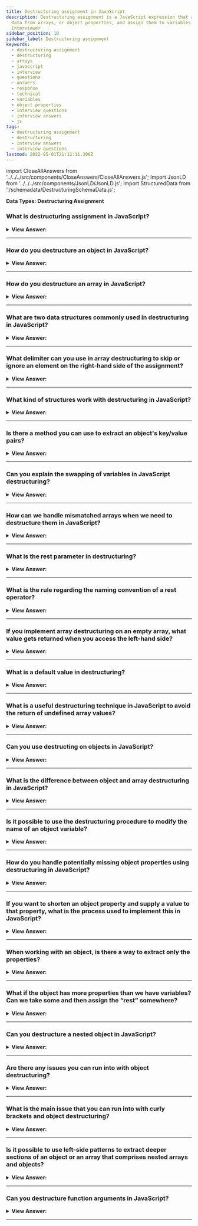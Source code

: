 ```yaml
---
title: Destructuring assignment in JavaScript
description: Destructuring assignment is a JavaScript expression that allows us to extract
  data from arrays, or object properties, and assign them to variables.
  Interviewer
sidebar_position: 10
sidebar_label: Destructuring assignment
keywords:
  - destructuring assignment
  - destructuring
  - arrays
  - javascript
  - interview
  - questions
  - answers
  - response
  - technical
  - variables
  - object properties
  - interview questions
  - interview answers
  - js
tags:
  - destructuring assignment
  - destructuring
  - interview answers
  - interview questions
lastmod: 2022-05-01T21:12:11.306Z
---
```


import CloseAllAnswers from '../../../src/components/CloseAnswers/CloseAllAnswers.js';
import JsonLD from '../../../src/components/JsonLD/JsonLD.js';
import StructuredData from './schemadata/DestructuringSchemaData.js';

<JsonLD data={StructuredData} />

<head>
  <title>Destructuring Assignment | JavaScript Frontend Phone Interview</title>
</head>

**Data Types: Destructuring Assignment**

<CloseAllAnswers />

### What is destructuring assignment in JavaScript?

<details>
  <summary><strong>View Answer:</strong></summary>
  <div>
  <div><strong>Interview Response:</strong> Destructuring assignment is a syntax in JavaScript that allows you to extract or unpack values from arrays or objects and assign them to variables in a concise way. </div><br />
  <div><strong>Technical Response:</strong> De-structuring assignment is a special syntax that allows us to “unpack” arrays or objects into many variables, which is sometimes more convenient. De-structuring also works great with complex functions with many parameters, default values, and more. We can use destructuring on both objects and arrays in JavaScript. It is a “destructuring assignment” because it “destructures” by copying items into variables. But the array itself is not modified.
  </div><br />
  <div><strong className="codeExample">Code Example:</strong><br /><br />

  <div></div>

```js
// we have an array with the name and surname
let arr = ['John', 'Smith'];

// destructuring assignment
// sets firstName = arr[0]
// and surname = arr[1]
let [firstName, surname] = arr;

alert(firstName); // John
alert(surname); // Smith

// Another example using the split() method

let [firstName, surname] = 'John Smith'.split(' ');
alert(firstName); // John
alert(surname); // Smith

/////////////////////////////////////////////

// DESTRUCTURING OBJECTS

const hero = {
  name: 'Batman',
  realName: 'Bruce Wayne',
};

const { name, realName } = hero;
name; // => 'Batman',
realName; // => 'Bruce Wayne'
```

  </div>
  </div>
</details>

---

### How do you destructure an object in JavaScript?

<details>
  <summary><strong>View Answer:</strong></summary>
  <div>
  <div><strong>Interview Response:</strong> To destructure an object in JavaScript, you can use curly braces &#123;&#125; and specify the names of the properties you want to extract and assign to variables with the same name.
  </div><br />
  <div><strong className="codeExample">Code Example:</strong><br /><br />

  <div></div>

```js
const person = {
  name: 'John Doe',
  age: 30,
  city: 'New York'
};

// Destructuring the 'person' object
const { name, age, city } = person;

console.log(name); // Output: John Doe
console.log(age); // Output: 30
console.log(city); // Output: New York
```

You can also assign new variable names to the extracted properties by using the following syntax:

```javascript
const person = {
  name: 'John Doe',
  age: 30,
  city: 'New York'
};

const { name: personName, age: personAge, city: personCity } = person;

console.log(personName); // Output: John Doe
console.log(personAge); // Output: 30
console.log(personCity); // Output: New York
```

  </div>
  </div>
</details>

---

### How do you destructure an array in JavaScript?

<details>
  <summary><strong>View Answer:</strong></summary>
  <div>
  <div><strong>Interview Response:</strong> To destructure an array in JavaScript, you can use square brackets [] and specify the variable names in the order that matches the array elements' positions.
  </div><br />
  <div><strong className="codeExample">Code Example:</strong><br /><br />

  <div></div>

```js
const numbers = [1, 2, 3, 4, 5];

// Destructuring the 'numbers' array with rest operator
const [firstNumber, secondNumber, ...restNumbers] = numbers;

console.log(firstNumber); // Output: 1
console.log(secondNumber); // Output: 2
console.log(restNumbers); // Output: [3, 4, 5]
```

It's worth noting that you can skip elements in the array destructuring syntax by leaving empty commas. For example:

```js
const numbers = [1, 2, 3, 4, 5];

// Skipping the second element
const [firstNumber, , thirdNumber] = numbers;

console.log(firstNumber); // Output: 1
console.log(thirdNumber); // Output: 3
```

  </div>
  </div>
</details>

---

### What are two data structures commonly used in destructuring in JavaScript?

<details>
  <summary><strong>View Answer:</strong></summary>
  <div>
  <div><strong>Interview Response:</strong> The two data structures commonly used in destructuring in JavaScript are objects and arrays. Destructuring allows you to extract values from these data structures and assign them to variables.
<br /><br />
  </div>
  </div>
</details>

---

### What delimiter can you use in array destructuring to skip or ignore an element on the right-hand side of the assignment?

<details>
  <summary><strong>View Answer:</strong></summary>
  <div>
  <div><strong>Interview Response:</strong> We can skip unwanted elements of an array by adding extra space and a comma as a delimiting block.
</div><br />
  <div><strong className="codeExample">Code Example:</strong><br /><br />

  <div></div>

```js
// second element is not needed
let [firstName, , title] = [
  'Julius',
  'Caesar',
  'Consul',
  'of the Roman Republic',
];

console.log(title); // Consul
```

  </div>
  </div>
</details>

---

### What kind of structures work with destructuring in JavaScript?

<details>
  <summary><strong>View Answer:</strong></summary>
  <div>
  <div><strong>Interview Response:</strong> Destructuring works with any iterable structure, including arrays, objects, Sets, and strings on the right-hand side of the assignment.
</div><br />
  <div><strong className="codeExample">Code Example:</strong><br /><br />

  <div></div>

```js
// strings
let [a, b, c] = 'abc'; // ["a", "b", "c"]
console.log([a, b, c][1]); // logs "b"
console.log(typeof [a, b, c][1]); // string

// Sets
let [one, two, three] = new Set([1, 2, 3]);
```

  </div>
  </div>
</details>

---

### Is there a method you can use to extract an object's key/value pairs?

<details>
  <summary><strong>View Answer:</strong></summary>
  <div>
  <div><strong>Interview Response:</strong> Yes, you can use the Object.entries() method in JavaScript to extract an object's key/value pairs as an array.
</div><br />
  <div><strong className="codeExample">Code Example:</strong><br /><br />

  <div></div>

```js
let user = {
  name: 'John',
  age: 30,
};

// loop over keys-and-values
for (let [key, value] of Object.entries(user)) {
  alert(`${key}:${value}`); // name:John, then age:30
}

// The similar code for a Map is simpler, as it’s iterable:
let user = new Map();
user.set('name', 'John');
user.set('age', '30');

// Map iterates as [key, value] pairs, very convenient for destructuring
for (let [key, value] of user) {
  alert(`${key}:${value}`); // name:John, then age:30
}
```

  </div>
  </div>
</details>

---

### Can you explain the swapping of variables in JavaScript destructuring?

<details>
  <summary><strong>View Answer:</strong></summary>
  <div>
  <div><strong>Interview Response:</strong> There is a trick for swapping. We have to create a temporary array of the variables on the left side and then swap the variables on the right side in another array. We can swap more than two variables this way in JavaScript.
</div><br />
  <div><strong className="codeExample">Code Example:</strong><br /><br />

  <div></div>

```js
let guest = 'Jane';
let admin = 'Pete';

// Let's swap the values: make guest=Pete, admin=Jane
[guest, admin] = [admin, guest];

alert(`${guest} ${admin}`); // Pete Jane (successfully swapped!)
```

  </div>
  </div>
</details>

---

### How can we handle mismatched arrays when we need to destructure them in JavaScript?

<details>
  <summary><strong>View Answer:</strong></summary>
  <div>
  <div><strong>Interview Response:</strong> To access the extra variables on the right side, we can use the (...rest) operator to access the remaining variables.</div><br />
  <div><strong>Technical Response:</strong> Yes, if the array is longer than the list at the left, the “extra” items are omitted. To access the extra variables on the right side, you can use the (...rest) operator to access the remaining variables. We can use any other variable name in place of the rest. Just make sure it has three dots before it and goes last in the destructuring assignment. If the array is shorter than the list of variables at the left, there are no errors, and missing values are considered undefined.
  </div><br />
  <div><strong className="codeExample">Code Example:</strong><br /><br />

  <div></div>

```js
let [name1, name2] = ['Julius', 'Caesar', 'Consul', 'of the Roman Republic'];

alert(name1); // Julius
alert(name2); // Caesar
// Further items are not assigned anywhere

/// HOW TO FIX AND ACCESS REMAINING VARIABLES ///

// Rest Operator Implementation
let [name1, name2, ...rest] = [
  'Julius',
  'Caesar',
  'Consul',
  'of the Roman Republic',
];

// rest is array of items, starting from the 3rd one
alert(rest[0]); // Consul
alert(rest[1]); // of the Roman Republic
alert(rest.length); // 2
```

  </div>
  </div>
</details>

---

### What is the rest parameter in destructuring?

<details>
  <summary><strong>View Answer:</strong></summary>
  <div>
  <div><strong>Interview Response:</strong> In destructuring in JavaScript, the rest parameter is denoted by the ellipsis (...) syntax and allows you to capture the remaining elements of an iterable object into a new array.
  </div><br />
  <div><strong className="codeExample">Code Example:</strong><br /><br />

  <div></div>

```js
const person = {
  name: 'John Doe',
  age: 30,
  city: 'New York',
  country: 'USA'
};

// Destructuring with rest parameter
const { name, age, ...restInfo } = person;

console.log(name); // Output: John Doe
console.log(age); // Output: 30
console.log(restInfo); // Output: { city: 'New York', country: 'USA' }
```

  </div>
  </div>
</details>

---

### What is the rule regarding the naming convention of a rest operator?

<details>
  <summary><strong>View Answer:</strong></summary>
  <div>
  <div><strong>Interview Response:</strong> There are no restrictions on what you name your rest operator in general. You should use a relative name for the rest operator, such as (…title) with three preceding dots.
</div><br />
  <div><strong className="codeExample">Code Example:</strong><br /><br />

  <div></div>

```js
let [name1, name2, ...titles] = [
  'Julius',
  'Caesar',
  'Consul',
  'Roman Republic',
];
// now titles = ["Consul", " Roman Republic"]
```

  </div>
  </div>
</details>

---

### If you implement array destructuring on an empty array, what value gets returned when you access the left-hand side?

<details>
  <summary><strong>View Answer:</strong></summary>
  <div>
  <div><strong>Interview Response:</strong> If you implement array destructuring on an empty array in JavaScript, the left-hand side variables will be assigned the value of undefined.
</div><br />
  <div><strong className="codeExample">Code Example:</strong><br /><br />

  <div></div>

```js
let [firstName, surname] = [];

alert(firstName); // undefined
alert(surname); // undefined
```

:::note

There are no errors if the array is shorter than the list of variables at the left. Missing values are considered undefined on return.

:::

  </div>
  </div>
</details>

---

### What is a default value in destructuring?

<details>
  <summary><strong>View Answer:</strong></summary>
  <div>
  <div><strong>Interview Response:</strong> A default value in destructuring is a fallback value that is assigned to a variable if the value extracted from the object or array is undefined.
  </div><br />
  <div><strong className="codeExample">Code Example:</strong><br /><br />

  <div></div>

```js
const person = {
  name: 'John Doe',
  age: 30
};

// Destructuring with default values
const { name, age, city = 'New York' } = person;

console.log(name); // Output: John Doe
console.log(age); // Output: 30
console.log(city); // Output: New York

////////////////////////////////////////////////

const person = {
  name: 'John Doe',
  age: 30,
  city: 'London'
};

// Destructuring with default values
const { name, age, city = 'New York' } = person;

console.log(name); // Output: John Doe
console.log(age); // Output: 30
console.log(city); // Output: London
```

  </div>
  </div>
</details>

---

### What is a useful destructuring technique in JavaScript to avoid the return of undefined array values?

<details>
  <summary><strong>View Answer:</strong></summary>
  <div>
  <div><strong>Interview Response:</strong> The best way to handle missing values during destructuring is to set default values to potentially missing values using the assignment operator.</div><br />
  <div><strong>Technical Response:</strong> Setting default values to possibly missing values is the best technique to manage missing values during destructuring. This approach gets accomplished by assigning a new default using the equal (=) operator. More sophisticated phrases or function calls are used as default values, and they only get evaluated if the value is not supplied.
  </div><br />
  <div><strong className="codeExample">Code Example:</strong><br /><br />

  <div></div>

```js
// default values
let [name = 'Guest', surname = 'Anonymous'] = ['Julius'];

alert(name); // Julius (from array)
alert(surname); // Anonymous (default used)

// runs only prompt for surname
let [name = prompt('name?'), surname = prompt('surname?')] = ['Julius'];

alert(name); // Julius (from array)
alert(surname); // whatever prompt gets
```

  </div>
  </div>
</details>

---

### Can you use destructing on objects in JavaScript?

<details>
  <summary><strong>View Answer:</strong></summary>
  <div>
  <div><strong>Interview Response:</strong> Yes, in JavaScript you can use destructuring on objects, which allows you to extract values from an object and assign them to variables with the same name as the object's properties.</div><br />
  <div><strong>Technical Response:</strong> We can use destructing on any iterable, including objects in JavaScript. There should be an existing object on the right side of the assignment operator, and the left side contains an object-like “pattern” for corresponding properties. In the simplest case, that is a list of variable names in &#123;...&#125;.
  </div><br />
  <div><strong className="codeExample">Code Example:</strong><br /><br />

  <div></div>

```js
// The basic syntax
// let {var1, var2} = {var1:…, var2:…}
let options = {
  title: 'Menu',
  width: 100,
  height: 200,
};

let { title, width, height } = options;

console.log(title); // Menu
console.log(width); // 100
console.log(height); // 200
```

  </div>
  </div>
</details>

---

### What is the difference between object and array destructuring in JavaScript?

<details>
  <summary><strong>View Answer:</strong></summary>
  <div>
  <div><strong>Interview Response:</strong> In JavaScript, object destructuring allows you to extract values from an object based on their property name, while array destructuring allows you to extract values from an array based on their position.</div><br />
  <div><strong>Technical Response:</strong> Object destructuring is like array destructuring, with one exception, instead of values getting pulled out of an array, object keys and values get pulled out of an object. In an array, the order of the elements is relevant, and it depends on your intent to handle the elements, such as swapping variables. However, the rule for arrays does not apply to objects, and order is insignificant.
  </div><br />
  <div><strong className="codeExample">Code Example:</strong><br /><br />

  <div></div>

```js
// changed the order in let {...}
let { height, width, title } = { title: 'Menu', height: 200, width: 100 };
```

:::note

In an array, the order of the elements is relevant. It depends on your intent, the rule for arrays does not apply to objects, and order is insignificant.

:::

  </div>
  </div>
</details>

---

### Is it possible to use the destructuring procedure to modify the name of an object variable?

<details>
  <summary><strong>View Answer:</strong></summary>
  <div>
   <div><strong>Interview Response:</strong> Yes, you can use object destructuring with aliasing in JavaScript to assign a new name to an extracted property.
</div><br />
  <div><strong>Technical Response:</strong> If we want to assign a property to a variable with another name. We can set the new or shortened name by implementing a colon in the destructing process. The colon shows what goes where and specifies the new or shortened name.
</div><br />
  <div><strong className="codeExample">Code Example:</strong><br /><br />

  <div></div>

```js
let options = {
  title: 'Menu',
  width: 100,
  height: 200,
};

// { sourceProperty: targetVariable }
let { width: w, height: h, title } = options;

// width -> w
// height -> h
// title -> title

console.log(title); // Menu
console.log(w); // 100
console.log(h); // 200
```

  </div>
  </div>
</details>

---

### How do you handle potentially missing object properties using destructuring in JavaScript?

<details>
  <summary><strong>View Answer:</strong></summary>
  <div>
  <div><strong>Interview Response:</strong> We can set default values using the assignment (=) operator. Like with arrays or function parameters, default values can be any expressions or function calls.</div><br />
  <div><strong>Technical Response:</strong> If the object is missing object property, you can use destructuring to set a new property and value to reference the object. We can set default values using the assignment (=) operator. Default values, like arrays or function parameters, can be any expressions or function calls, and they get evaluated if no value is specified.
  </div><br />
  <div><strong className="codeExample">Code Example:</strong><br /><br />

  <div></div>

```js
let options = {
  title: 'Menu',
};

let { width = 100, height = 200, title } = options;

console.log(title); // Menu
console.log(width); // 100
console.log(height); // 200

// In the code below prompt asks for width, but not for title:
let options = {
  title: 'Menu',
};

let { width = prompt('width?'), title = prompt('title?') } = options;

console.log(title); // Menu
console.log(width); // (whatever the result of prompt is)
```

  </div>
  </div>
</details>

---

### If you want to shorten an object property and supply a value to that property, what is the process used to implement this in JavaScript?

<details>
  <summary><strong>View Answer:</strong></summary>
  <div>
  <div><strong>Interview Response:</strong> To abbreviate a property and assign a value to it, we can merge the two using a colon and assign a shortened property name. The use of a colon defines the new abbreviated property name, while the assignment operator assigns a fresh value.
</div><br />
  <div><strong className="codeExample">Code Example:</strong><br /><br />

  <div></div>

```js
let options = {
  title: 'Menu',
};

let { width: w = 100, height: h = 200, title } = options;

console.log(title); // Menu
console.log(w); // 100
console.log(h); // 200
```

  </div>
  </div>
</details>

---

### When working with an object, is there a way to extract only the properties?

<details>
  <summary><strong>View Answer:</strong></summary>
  <div>
  <div><strong>Interview Response:</strong> If we have a complex object with many properties, we can extract what we need by using destructuring to extract specific properties.
</div><br />
  <div><strong className="codeExample">Code Example:</strong><br /><br />

  <div></div>

```js
let options = {
  title: 'Menu',
  width: 100,
  height: 200,
};

// only extract title as a variable
let { title } = options;

console.log(title); // Menu
```

  </div>
  </div>
</details>

---

### What if the object has more properties than we have variables? Can we take some and then assign the “rest” somewhere?

<details>
  <summary><strong>View Answer:</strong></summary>
  <div>
  <div><strong>Interview Response:</strong> We can use the rest pattern, just like we do with array destructuring. Using the rest pattern, we can assign properties and collect the rest if necessary.
</div><br />
  <div><strong className="codeExample">Code Example:</strong><br /><br />

  <div></div>

```js
let options = {
  title: 'Menu',
  height: 200,
  width: 100,
};

// title = property named title
// rest = object with the rest of properties
let { title, ...rest } = options;

// now title="Menu", rest={height: 200, width: 100}
alert(rest.height); // 200
alert(rest.width); // 100
```

:::note

Some older browsers do not support it (IE, use Babel to polyfill it), but it works in modern browsers.

:::

  </div>
  </div>
</details>

---

### Can you destructure a nested object in JavaScript?

<details>
  <summary><strong>View Answer:</strong></summary>
  <div>
  <div><strong>Interview Response:</strong> Yes, you can destructure a nested object in JavaScript by using nested destructuring patterns that match the structure of the object.
  </div><br />
  <div><strong className="codeExample">Code Example:</strong><br /><br />

  <div></div>

```js
const person = {
  name: 'John Doe',
  age: 30,
  address: {
    city: 'New York',
    country: 'USA'
  }
};

// Destructuring nested object
const { name, age, address: { city, country } } = person;

console.log(name); // Output: John Doe
console.log(age); // Output: 30
console.log(city); // Output: New York
console.log(country); // Output: USA
```

  </div>
  </div>
</details>

---

### Are there any issues you can run into with object destructuring?

<details>
  <summary><strong>View Answer:</strong></summary>
  <div>
  <div><strong>Interview Response:</strong> Yes, some potential issues with object destructuring include undefined properties, incorrect assignment, and unexpected behavior with nested objects.
  </div><br />
  <div><strong className="codeExample">Code Example:</strong><br /><br />

  <div></div>

```js
const person = {
  name: 'John Doe',
  age: 30
  // No 'address' property present
};

// Destructuring with nested property
const { name, age, address: { city, country } } = person;

console.log(name); // Output: John Doe
console.log(age); // Output: 30
console.log(city); // Error: Cannot destructure property 'city' of 'undefined' or 'null'
console.log(country); // This line will not be reached
```

  </div>
  </div>
</details>

---

### What is the main issue that you can run into with curly brackets and object destructuring?

<details>
  <summary><strong>View Answer:</strong></summary>
  <div><div><strong>Interview Response:</strong> The main issue with curly brackets and object destructuring is ambiguity between a block statement and an object literal, which requires parentheses to wrap the destructuring expression to avoid syntax errors.
  </div><br />
  <div><strong>Technical Response:</strong> The most significant issue is the curly brackets that encapsulate the properties. Since objects use block scoping, an issue can arise when you separate the variable initialization from the destructuring properties on a new line. The problem is that JavaScript treats &#123;...&#125; in the main code flow (not inside another expression) as a code block. We can wrap the expression in parentheses to show JavaScript that it is not a code block (...).
  </div><br />
  <div><strong className="codeExample">Code Example:</strong><br /><br />

  <div></div>

```js
let title, width, height;

// error in this line
{title, width, height} = {title: "Menu", width: 200, height: 100};

/// FIX: YOU CAN WRAP IT IN PARENTHESES ///

let title, width, height;

// okay now
({title, width, height} = {title: "Menu", width: 200, height: 100});

alert( title ); // Menu

```

  </div>
  </div>
</details>

---

### Is it possible to use left-side patterns to extract deeper sections of an object or an array that comprises nested arrays and objects?

<details>
  <summary><strong>View Answer:</strong></summary>
  <div>
  <div><strong>Interview Response:</strong> Yes, we can build a generic object that references the original. Because JavaScript allows you to choose your properties, it is possible to build a generic object with properties referencing the original object.</div><br />
  <div><strong>Technical Response:</strong> We can use more complex left-side patterns to extract deeper portions. You can build a generic object that references the original. Because JavaScript allows you to choose your properties, it is possible to build a generic object with properties referencing the original object.
  </div><br />
  <div><strong className="codeExample">Code Example:</strong><br /><br />

  <div></div>

```js
let options = {
  size: {
    width: 100,
    height: 200,
  },
  items: ['Cake', 'Donut'],
  extra: true,
};

// destructuring assignment split in multiple lines for clarity
let {
  size: {
    // put size here
    width,
    height,
  },
  items: [item1, item2], // assign items here
  title = 'Menu', // not present in the object (default value is used)
} = options;

alert(title); // Menu
alert(width); // 100
alert(height); // 200
alert(item1); // Cake
alert(item2); // Donut
```

  </div>
  </div>
</details>

---

### Can you destructure function arguments in JavaScript?

<details>
  <summary><strong>View Answer:</strong></summary>
  <div>
  <div><strong>Interview Response:</strong> Yes, you can destructure function arguments in JavaScript, allowing you to extract properties from objects or elements from arrays directly within the function signature.
</div><br />
  <div><strong className="codeExample">Code Example:</strong><br /><br />

  <div></div>

```js
function greet(name) {
  // Destructuring `name` into `firstName` and `lastName` variables
  const [firstName, lastName] = name;

  // Greet the user
  console.log(`Hello ${firstName} ${lastName}`);
}

greet("John Doe"); // Output: Hello John Doe
```

  </div>
  </div>
</details>

---
